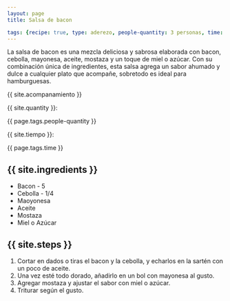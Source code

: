 ```yaml
---
layout: page
title: Salsa de bacon

tags: {recipe: true, type: aderezo, people-quantity: 3 personas, time: 15 min.}
---
```


<p class="recipe-description">La salsa de bacon es una mezcla deliciosa y sabrosa elaborada con bacon, cebolla, mayonesa, aceite, mostaza y un toque de miel o azúcar. Con su combinación única de ingredientes, esta salsa agrega un sabor ahumado y dulce a cualquier plato que acompañe, sobretodo es ideal para hamburguesas.</p>

<div class="recipe-information">
  <div><p class="{{ page.tags.type }}">{{ site.acompanamiento }}</p></div>
  <div><p>{{ site.quantity }}:</p> {{ page.tags.people-quantity }}</div>
  <div><p>{{ site.tiempo }}:</p> {{ page.tags.time }}</div>
</div>

## {{ site.ingredients }}

  *   Bacon - 5
  *   Cebolla - 1/4
  *   Maoyonesa
  *   Aceite
  *   Mostaza
  *   Miel o Azúcar

## {{ site.steps }}

1. Cortar en dados o tiras el bacon y la cebolla, y echarlos en la sartén con un poco de aceite.
2. Una vez esté todo dorado, añadirlo en un bol con mayonesa al gusto.
3. Agregar mostaza y ajustar el sabor con miel o azúcar.
4. Triturar según el gusto.